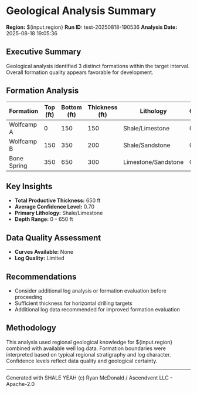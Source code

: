 # Geological Analysis Summary

**Region:** ${input.region}
**Run ID:** test-20250818-190536
**Analysis Date:** 2025-08-18 19:05:36

## Executive Summary

Geological analysis identified 3 distinct formations within the target interval.
Overall formation quality appears favorable for development.

## Formation Analysis

| Formation | Top (ft) | Bottom (ft) | Thickness (ft) | Lithology | Confidence | Porosity | Permeability |
|-----------|----------|-------------|----------------|-----------|------------|----------|--------------|
| Wolfcamp A | 0 | 150 | 150 | Shale/Limestone | 0.70 | 0.080 | 0.000100 |
| Wolfcamp B | 150 | 350 | 200 | Shale/Sandstone | 0.70 | 0.100 | 0.000200 |
| Bone Spring | 350 | 650 | 300 | Limestone/Sandstone | 0.70 | 0.120 | 0.000500 |

## Key Insights

- **Total Productive Thickness:** 650 ft
- **Average Confidence Level:** 0.70
- **Primary Lithology:** Shale/Limestone
- **Depth Range:** 0 - 650 ft

## Data Quality Assessment

- **Curves Available:** None
- **Log Quality:** Limited

## Recommendations

- Consider additional log analysis or formation evaluation before proceeding
- Sufficient thickness for horizontal drilling targets
- Additional log data recommended for improved formation evaluation

## Methodology

This analysis used regional geological knowledge for ${input.region} combined with available well log data.
Formation boundaries were interpreted based on typical regional stratigraphy and log character.
Confidence levels reflect data quality and geological certainty.

---

Generated with SHALE YEAH (c) Ryan McDonald / Ascendvent LLC - Apache-2.0
